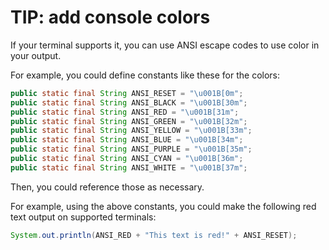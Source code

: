 # TIP: add console colors

If your terminal supports it, you can use ANSI escape codes to use color in your output.

For example, you could define constants like these for the colors:

```java
public static final String ANSI_RESET = "\u001B[0m";
public static final String ANSI_BLACK = "\u001B[30m";
public static final String ANSI_RED = "\u001B[31m";
public static final String ANSI_GREEN = "\u001B[32m";
public static final String ANSI_YELLOW = "\u001B[33m";
public static final String ANSI_BLUE = "\u001B[34m";
public static final String ANSI_PURPLE = "\u001B[35m";
public static final String ANSI_CYAN = "\u001B[36m";
public static final String ANSI_WHITE = "\u001B[37m";
```

Then, you could reference those as necessary.

For example, using the above constants, you could make the following red text output on supported terminals:

```java
System.out.println(ANSI_RED + "This text is red!" + ANSI_RESET);
```